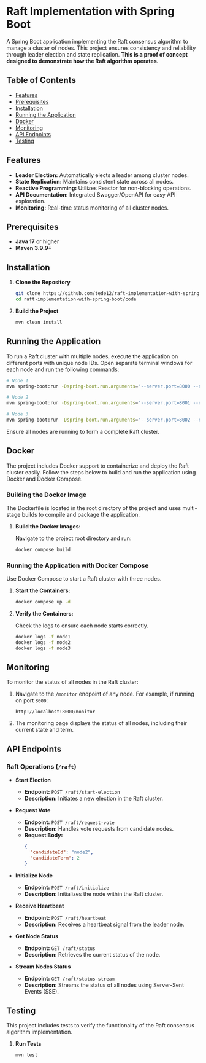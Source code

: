 # Raft Implementation with Spring Boot

A Spring Boot application implementing the Raft consensus algorithm to manage a cluster of nodes. This project ensures
consistency and reliability through leader election and state replication. **This is a proof of concept designed to
demonstrate how the Raft algorithm operates.**

## Table of Contents

- [Features](#features)
- [Prerequisites](#prerequisites)
- [Installation](#installation)
- [Running the Application](#running-the-application)
- [Docker](#docker)
- [Monitoring](#monitoring)
- [API Endpoints](#api-endpoints)
- [Testing](#testing)

## Features

- **Leader Election:** Automatically elects a leader among cluster nodes.
- **State Replication:** Maintains consistent state across all nodes.
- **Reactive Programming:** Utilizes Reactor for non-blocking operations.
- **API Documentation:** Integrated Swagger/OpenAPI for easy API exploration.
- **Monitoring:** Real-time status monitoring of all cluster nodes.

## Prerequisites

- **Java 17** or higher
- **Maven 3.9.9+**

## Installation

1. **Clone the Repository**

   ```bash
   git clone https://github.com/tede12/raft-implementation-with-spring-boot.git
   cd raft-implementation-with-spring-boot/code
   ```

2. **Build the Project**

   ```bash
   mvn clean install
   ```

## Running the Application

To run a Raft cluster with multiple nodes, execute the application on different ports with unique node IDs. Open
separate terminal windows for each node and run the following commands:

```bash
# Node 1
mvn spring-boot:run -Dspring-boot.run.arguments="--server.port=8000 --node.id=node1 --node.cluster-nodes=localhost:8000,localhost:8001,localhost:8002"

# Node 2
mvn spring-boot:run -Dspring-boot.run.arguments="--server.port=8001 --node.id=node2 --node.cluster-nodes=localhost:8000,localhost:8001,localhost:8002"

# Node 3
mvn spring-boot:run -Dspring-boot.run.arguments="--server.port=8002 --node.id=node3 --node.cluster-nodes=localhost:8000,localhost:8001,localhost:8002"
```

Ensure all nodes are running to form a complete Raft cluster.

## Docker

The project includes Docker support to containerize and deploy the Raft cluster easily. Follow the steps below to build
and run the application using Docker and Docker Compose.

### Building the Docker Image

The Dockerfile is located in the root directory of the project and uses multi-stage builds to compile and package the
application.

1. **Build the Docker Images:**

   Navigate to the project root directory and run:

   ```bash
   docker compose build
   ```

### Running the Application with Docker Compose

Use Docker Compose to start a Raft cluster with three nodes.

1. **Start the Containers:**

   ```bash
   docker compose up -d
   ```

2. **Verify the Containers:**

   Check the logs to ensure each node starts correctly.

   ```bash
   docker logs -f node1
   docker logs -f node2
   docker logs -f node3
   ```

## Monitoring

To monitor the status of all nodes in the Raft cluster:

1. Navigate to the `/monitor` endpoint of any node. For example, if running on port `8000`:

   ```
   http://localhost:8000/monitor
   ```

2. The monitoring page displays the status of all nodes, including their current state and term.

## API Endpoints

### Raft Operations (`/raft`)

- **Start Election**

    - **Endpoint:** `POST /raft/start-election`
    - **Description:** Initiates a new election in the Raft cluster.

- **Request Vote**

    - **Endpoint:** `POST /raft/request-vote`
    - **Description:** Handles vote requests from candidate nodes.
    - **Request Body:**
      ```json
      {
        "candidateId": "node2",
        "candidateTerm": 2
      }
      ```

- **Initialize Node**

    - **Endpoint:** `POST /raft/initialize`
    - **Description:** Initializes the node within the Raft cluster.

- **Receive Heartbeat**

    - **Endpoint:** `POST /raft/heartbeat`
    - **Description:** Receives a heartbeat signal from the leader node.

- **Get Node Status**

    - **Endpoint:** `GET /raft/status`
    - **Description:** Retrieves the current status of the node.

- **Stream Nodes Status**

    - **Endpoint:** `GET /raft/status-stream`
    - **Description:** Streams the status of all nodes using Server-Sent Events (SSE).

## Testing

This project includes tests to verify the functionality of the Raft consensus algorithm implementation.

1. **Run Tests**

   ```bash
   mvn test
   ```